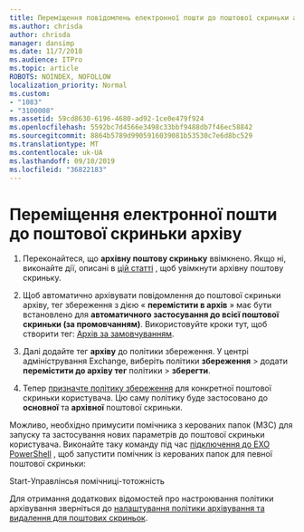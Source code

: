 ```yaml
---
title: Переміщення повідомлень електронної пошти до поштової скриньки архіву
ms.author: chrisda
author: chrisda
manager: dansimp
ms.date: 11/7/2018
ms.audience: ITPro
ms.topic: article
ROBOTS: NOINDEX, NOFOLLOW
localization_priority: Normal
ms.custom:
- "1083"
- "3100008"
ms.assetid: 59cd8630-6196-4680-ad92-1ce0e479f924
ms.openlocfilehash: 5592bc7d4566e3498c33bbf9488db7f46ec58842
ms.sourcegitcommit: 8864b5789d9905916039081b53530c7e6d8bc529
ms.translationtype: MT
ms.contentlocale: uk-UA
ms.lasthandoff: 09/10/2019
ms.locfileid: "36822183"
---
```

# <a name="move-email-to-the-archive-mailbox"></a>Переміщення електронної пошти до поштової скриньки архіву

1. Переконайтеся, що **архівну поштову скриньку** ввімкнено. Якщо ні, виконайте дії, описані в [цій статті](https://docs.microsoft.com/office365/securitycompliance/enable-archive-mailboxes) , щоб увімкнути архівну поштову скриньку.

2. Щоб автоматично архівувати повідомлення до поштової скриньки архіву, тег збереження з дією « **перемістити в архів** » має бути встановлено для **автоматичного застосування до всієї поштової скриньки (за промовчанням)**. Використовуйте кроки тут, щоб створити тег: [Архів за замовчуванням](https://docs.microsoft.com/office365/securitycompliance/set-up-an-archive-and-deletion-policy-for-mailboxes#create-a-custom-archive-default-policy-tag).

3. Далі додайте тег **архіву** до політики збереження. У центрі адміністрування Exchange, виберіть політики **збереження** > додати **перемістити до архіву тег** політики > **зберегти**.

4. Тепер [призначте політику збереження](https://docs.microsoft.com/exchange/security-and-compliance/messaging-records-management/apply-retention-policy) для конкретної поштової скриньки користувача. Цю саму політику буде застосовано до **основної** та **архівної** поштової скриньки.

Можливо, необхідно примусити помічника з керованих папок (МЗС) для запуску та застосування нових параметрів до поштової скриньки користувача. Виконайте таку команду під час [підключення до EXO PowerShell](https://docs.microsoft.com/powershell/exchange/exchange-online/connect-to-exchange-online-powershell/connect-to-exchange-online-powershell?view=exchange-ps) , щоб запустити помічник із керованих папок для певної поштової скриньки:
  
Start-Управлінсья помічниці-тотожність<name of the mailbox>

Для отримання додаткових відомостей про настроювання політики архівування зверніться до [налаштування політики архівування та видалення для поштових скриньок](https://docs.microsoft.com/office365/securitycompliance/set-up-an-archive-and-deletion-policy-for-mailboxes#step-1-enable-archive-mailboxes-for-users).
  